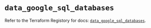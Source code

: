 # `data_google_sql_databases`

Refer to the Terraform Registory for docs: [`data_google_sql_databases`](https://registry.terraform.io/providers/hashicorp/google/5.11.0/docs/data-sources/sql_databases).
